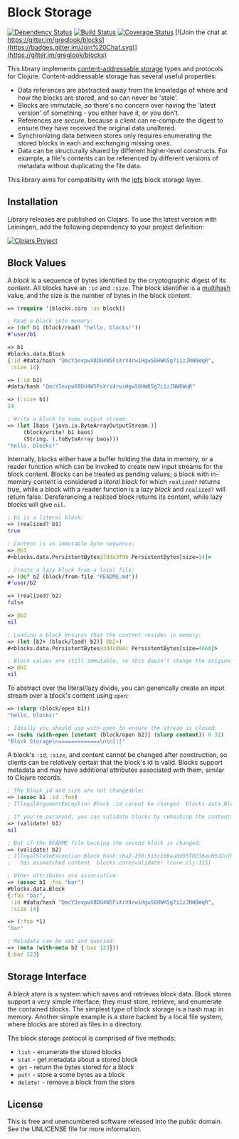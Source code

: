 Block Storage
=============

[![Dependency Status](https://www.versioneye.com/user/projects/5639b2761d47d40015000018/badge.svg?style=flat)](https://www.versioneye.com/user/projects/5639b2761d47d40015000018)
[![Build Status](https://travis-ci.org/greglook/blocks.svg?branch=develop)](https://travis-ci.org/greglook/blocks)
[![Coverage Status](https://coveralls.io/repos/greglook/blocks/badge.svg?branch=develop&service=github)](https://coveralls.io/github/greglook/blocks?branch=develop)
[![Join the chat at https://gitter.im/greglook/blocks](https://badges.gitter.im/Join%20Chat.svg)](https://gitter.im/greglook/blocks)

This library implements [content-addressable storage](https://en.wikipedia.org/wiki/Content-addressable_storage)
types and protocols for Clojure. Content-addressable storage has several useful properties:

- Data references are abstracted away from the knowledge of where and how the
  blocks are stored, and so can never be 'stale'.
- Blocks are immutable, so there's no concern over having the 'latest version'
  of something - you either have it, or you don't.
- References are _secure_, because a client can re-compute the digest to ensure
  they have received the original data unaltered.
- Synchronizing data between stores only requires enumerating the stored blocks
  in each and exchanging missing ones.
- Data can be structurally shared by different higher-level constructs. For
  example, a file's contents can be referenced by different versions of
  metadata without duplicating the file data.

This library aims for compatibility with the [ipfs](//ipfs.io) block storage
layer.

## Installation

Library releases are published on Clojars. To use the latest version with
Leiningen, add the following dependency to your project definition:

[![Clojars Project](http://clojars.org/mvxcvi/blocks/latest-version.svg)](http://clojars.org/mvxcvi/blocks)

## Block Values

A _block_ is a sequence of bytes identified by the cryptographic digest of its
content. All blocks have an `:id` and `:size`. The block identifier is a
[multihash](//github.com/greglook/clj-multihash) value, and the size is the
number of bytes in the block content.

```clojure
=> (require '[blocks.core :as block])

; Read a block into memory:
=> (def b1 (block/read! "hello, blocks!"))
#'user/b1

=> b1
#blocks.data.Block
{:id #data/hash "QmcY3evpwX8DU4W5FsXrV4rwiHgw56HWK5g7i1zJNW6WqR",
 :size 14}

=> (:id b1)
#data/hash "QmcY3evpwX8DU4W5FsXrV4rwiHgw56HWK5g7i1zJNW6WqR"

=> (:size b1)
14

; Write a block to some output stream:
=> (let [baos (java.io.ByteArrayOutputStream.)]
     (block/write! b1 baos)
     (String. (.toByteArray baos)))
"hello, blocks!"
```

Internally, blocks either have a buffer holding the data in memory, or a reader
function which can be invoked to create new input streams for the block content.
Blocks can be treated as pending values; a block with in-memory content is
considered a _literal block_ for which `realized?` returns true, while a block
with a reader function is a _lazy block_ and `realized?` will return false.
Dereferencing a realized block returns its content, while lazy blocks will give
`nil`.

```clojure
; b1 is a literal block:
=> (realized? b1)
true

; Content is an immutable byte sequence:
=> @b1
#<blocks.data.PersistentBytes@7dde3f9b PersistentBytes[size=14]>

; Create a lazy block from a local file:
=> (def b2 (block/from-file "README.md"))
#'user/b2

=> (realized? b2)
false

=> @b2
nil

; Loading a block ensures that the content resides in memory:
=> (let [b2+ (block/load! b2)] @b2+)
#<blocks.data.PersistentBytes@3d4cd68c PersistentBytes[size=4860]>

; Block values are still immutable, so this doesn't change the original block:
=> @b2
nil
```

To abstract over the literal/lazy divide, you can generically create an input
stream over a block's content using `open`:

```clojure
=> (slurp (block/open b1))
"hello, blocks!"

; Ideally you should use with-open to ensure the stream is closed:
=> (subs (with-open [content (block/open b2)] (slurp content)) 0 32)
"Block Storage\n=============\n\n[!["
```

A block's `:id`, `:size`, and content cannot be changed after construction, so
clients can be relatively certain that the block's id is valid. Blocks support
metadata and may have additional attributes associated with them, similar to
Clojure records.

```clojure
; The block id and size are not changeable:
=> (assoc b1 :id :foo)
; IllegalArgumentException Block :id cannot be changed  blocks.data.Block (data.clj:151)

; If you're paranoid, you can validate blocks by rehashing the content:
=> (validate! b1)
nil

; But if the README file backing the second block is changed:
=> (validate! b2)
; IllegalStateException Block hash:sha2-256:515c169aa0d95f0236ec05d2cf6ce864c149cf4a8ddd13286318bc1331011347
;   has mismatched content  blocks.core/validate! (core.clj:115)

; Other attributes are associative:
=> (assoc b1 :foo "bar")
#blocks.data.Block
{:foo "bar",
 :id #data/hash "QmcY3evpwX8DU4W5FsXrV4rwiHgw56HWK5g7i1zJNW6WqR",
 :size 14}

=> (:foo *1)
"bar"

; Metadata can be set and queried:
=> (meta (with-meta b2 {:baz 123}))
{:baz 123}
```

## Storage Interface

A _block store_ is a system which saves and retrieves block data. Block stores
support a very simple interface; they must store, retrieve, and enumerate the
contained blocks. The simplest type of block storage is a hash map in memory.
Another simple example is a store backed by a local file system, where blocks are
stored as files in a directory.

The block storage protocol is comprised of five methods:
- `list` - enumerate the stored blocks
- `stat` - get metadata about a stored block
- `get` - return the bytes stored for a block
- `put!` - store a some bytes as a block
- `delete!` - remove a block from the store

## License

This is free and unencumbered software released into the public domain.
See the UNLICENSE file for more information.
